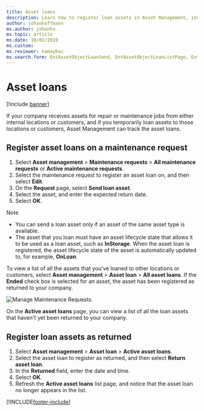 ```yaml
---
title: Asset loans
description: Learn how to register loan assets in Asset Management, including a step-by-step process for registering asset loans on a maintenance request.
author: johanhoffmann
ms.author: johanho
ms.topic: article
ms.date: 10/01/2019
ms.custom:
ms.reviewer: kamaybac 
ms.search.form: EntAssetObjectLoanSend, EntAssetObjectLoanListPage, EntAssetObjectLoanReturn, EntAssetObjectLoanInfoPart 
---
```


# Asset loans

[!include [banner](../../includes/banner.md)]

 

If your company receives assets for repair or maintenance jobs from either internal locations or customers, and if you temporarily loan assets to those locations or customers, Asset Management can track the asset loans.

## Register asset loans on a maintenance request

1. Select **Asset management** \> **Maintenance requests** \> **All maintenance requests** or **Active maintenance requests**.
2. Select the maintenance request to register an asset loan on, and then select **Edit**.
3. On the **Request** page, select **Send loan asset**.
4. Select the asset, and enter the expected return date.
5. Select **OK**.

> [!NOTE]
> - You can send a loan asset only if an asset of the same asset type is available.
> - The asset that you loan must have an asset lifecycle state that allows it to be used as a loan asset, such as **InStorage**. When the asset loan is registered, the asset lifecycle state of the asset is automatically updated to, for example, **OnLoan**.

To view a list of all the assets that you've loaned to other locations or customers, select **Asset management** \> **Asset loan** \> **All asset loans**. If the **Ended** check box is selected for an asset, the asset has been registered as returned to your company.

![Manage Maintenance Requests.](media/06-manage-maintenance-requests.png)

On the **Active asset loans** page, you can view a list of all the loan assets that haven't yet been returned to your company.

## Register loan assets as returned

1. Select **Asset management** \> **Asset loan** \> **Active asset loans**.
2. Select the asset loan to register as returned, and then select **Return asset loan**.
3. In the **Returned** field, enter the date and time.
4. Select **OK**.
5. Refresh the **Active asset loans** list page, and notice that the asset loan no longer appears in the list.


[!INCLUDE[footer-include](../../../includes/footer-banner.md)]